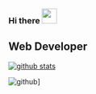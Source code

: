 ### Hi there <img src="https://raw.githubusercontent.com/MartinHeinz/MartinHeinz/master/wave.gif" width="30px">

## Web Developer

[![github stats](https://github-readme-stats.vercel.app/api?username=erfanbanaei&show_icons=true&theme=radical)](https://github.com/erfanbanaei)

![github](https://img.shields.io/badge/GitHub-000000?style=for-the-badge&logo=GitHub&logoColor=white)]


